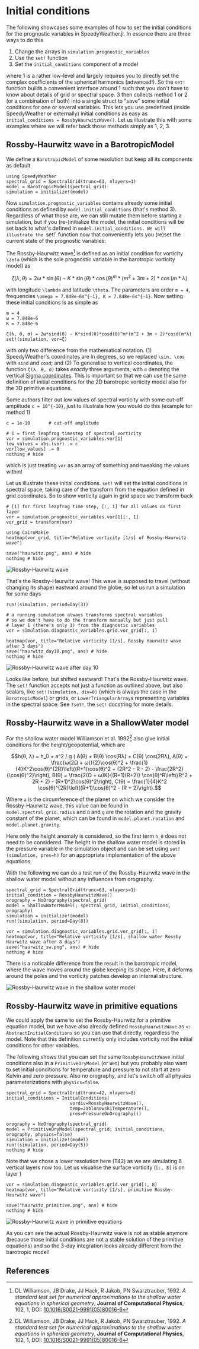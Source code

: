 # Initial conditions

The following showcases some examples of how to set the initial conditions
for the prognostic variables in SpeedyWeather.jl. In essence there
are three ways to do this

1. Change the arrays in `simulation.prognostic_variables`
2. Use the `set!` function
3. Set the `initial_conditions` component of a model

where 1 is a rather low-level and largely requires you to directly set the
complex coefficients of the spherical harmonics (advanced!).
So the `set!` function builds a convenient interface around 1 such that you
don't have to know about details of grid or spectral space.
3 then collects method 1 or 2 (or a combination of both) into a single struct
to "save" some initial conditions for one or several variables.
This lets you use predefined (inside SpeedyWeather or externally) initial conditions
as easy as `initial_conditions = RossbyHaurwitzWave()`.
Let us illustrate this with some examples where we will refer back those
methods simply as 1, 2, 3.

## Rossby-Haurwitz wave in a BarotropicModel

We define a `BarotropicModel` of some resolution but keep all its components
as default

```@example haurwitz
using SpeedyWeather
spectral_grid = SpectralGrid(trunc=63, nlayers=1)
model = BarotropicModel(spectral_grid)
simulation = initialize!(model)
```

Now `simulation.prognostic_variables` contains already some
initial conditions as defined by `model.initial_conditions` (that's method 3).
Regardless of what those are, we can still mutate them
before starting a simulation, but if you (re-)initialize the model,
the initial conditions will be set back to what's defined in `model.initial_conditions.
We will illustrate the `set!` function now that conveniently lets you (re)set the
current state of the prognostic variables:

The Rossby-Haurwitz wave[^Williamson92] is defined as an initial condition for
vorticity ``\zeta`` (which is the sole prognostic variable in the
barotropic vorticity model) as

```math
ζ(λ, θ) = 2ω*\sin(θ) - K*\sin(θ)*\cos(θ)^m*(m^2 + 3m + 2)*\cos(m*λ)
```
with longitude ``\lambda`` and latitude ``\theta``. The parameters
are order ``m = 4``, frequencies ``\omega = 7.848e-6s^{-1}, K = 7.848e-6s^{-1}``.
Now setting these initial conditions is as simple as

```@example haurwitz
m = 4
ω = 7.848e-6
K = 7.848e-6

ζ(λ, θ, σ) = 2ω*sind(θ) - K*sind(θ)*cosd(θ)^m*(m^2 + 3m + 2)*cosd(m*λ)
set!(simulation, vor=ζ)
```

with only two difference from the mathematical notation. (1) SpeedyWeather's
coordinates are in degrees, so we replaced ``\sin, \cos`` with `sind` and `cosd`;
and (2) To generalise to vertical coordinates, the function `ζ(λ, θ, σ)` takes
*exactly* three arguments, with `σ` denoting the vertical [Sigma coordinates](@ref).
This is important so that we can use the same definition of initial conditions
for the 2D barotropic vorticity model also for the 3D primitive equations.

Some authors filter out low values of spectral vorticity with some cut-off amplitude
``c = 10^{-10}``, just to illustrate how you would do this (example for method 1)

```@example haurwitz
c = 1e-10       # cut-off amplitude

# 1 = first leapfrog timestep of spectral vorticity
vor = simulation.prognostic_variables.vor[1]
low_values = abs.(vor) .< c
vor[low_values] .= 0
nothing # hide
```
which is just treating `vor` as an array of something and tweaking the values within!

Let us illustrate these initial conditions. `set!` will set the initial conditions
in spectral space, taking care of the transform from the equation defined
in grid coordinates. So to show vorticity again in grid space we transform
back

```@example haurwitz
# [1] for first leapfrog time step, [:, 1] for all values on first layer
vor = simulation.prognostic_variables.vor[1][:, 1]
vor_grid = transform(vor)

using CairoMakie
heatmap(vor_grid, title="Relative vorticity [1/s] of Rossby-Haurwitz wave")

save("haurwitz.png", ans) # hide
nothing # hide
```
![Rossby-Haurwitz wave](haurwitz.png)

That's the Rossby-Haurwitz wave! This wave is supposed to travel
(without changing its shape) eastward around the globe, so let us run
a simulation for some days

```@example haurwitz
run!(simulation, period=Day(3))

# a running simulation always transforms spectral variables
# so we don't have to do the transform manually but just pull 
# layer 1 (there's only 1) from the diagnostic variables
vor = simulation.diagnostic_variables.grid.vor_grid[:, 1]

heatmap(vor, title="Relative vorticity [1/s], Rossby Haurwitz wave after 3 days")
save("haurwitz_day10.png", ans) # hide
nothing # hide
```
![Rossby-Haurwitz wave after day 10](haurwitz_day10.png)

Looks like before, but shifted eastward! That's the Rossby-Haurwitz wave.
The `set!` function accepts not just a function as outlined above, but also
scalars, like `set!(simulation, div=0)` (which is always the case in the
`BarotropicModel`) or grids, or `LowerTriangularArray`s representing
variables in the spectral space. See `?set!`, the `set!` docstring for more
details.

## Rossby-Haurwitz wave in a ShallowWater model

For the shallow water model Williamson et al. 1992[^Williamson92] also give 
initial conditions for the height/geopotential, which are

```math
h(θ, λ) = h_0 + a^2 / g ( A(θ) + B(θ) \cos(Rλ) + C(θ) \cos(2Rλ),

A(θ) = \frac{ω(2Ω + ω)}{2}\cos(θ)^2 + \frac{1}{4}K^2\cos(θ)^{2R}\left((R+1)\cos(θ)^2 + (2R^2 - R - 2) - \frac{2R^2}{\cos(θ)^2}\right),

B(θ) = \frac{2(Ω + ω)K}{(R+1)(R+2)} \cos(θ)^R\left((R^2 + 2R + 2) - (R+1)^2\cos(θ)^2\right),

C(θ) = \frac{1}{4}K^2 \cos(θ)^{2R}\left((R+1)\cos(θ)^2 - (R + 2)\right).
```

Where ``a`` is the circumference of the planet on which we consider the
Rossby-Haurwitz wave, this value can be found in `model.spectral_grid.radius`
and ``Ω`` and ``g`` are the rotation and the gravity constant of the planet,
 which can be found in `model.planet.rotation` and `model.planet.gravity`.

Here only the height anomaly is considered, so the first term ``h_0`` does not
need to be considered. The height in the shallow water model is stored in the
pressure variable in the simulation object and can be set using
`set!(simulation, pres=h)` for an appropriate implementation of the above
equations.

With the following we can do a test run of the Rossby-Haurwitz wave in the
shallow water model without any influences from orography.

```@example haurwitz
spectral_grid = SpectralGrid(trunc=63, nlayers=1)
initial_condition = RossbyHaurwitzWave()
orography = NoOrography(spectral_grid)
model = ShallowWaterModel(; spectral_grid, initial_conditions, orography)
simulation = initialize!(model)
run!(simulation, period=Day(8))

vor = simulation.diagnostic_variables.grid.vor_grid[:, 1]
heatmap(vor, title="Relative vorticity [1/s], shallow water Rossby Haurwitz wave after 8 days")
save("haurwitz_sw.png", ans) # hide
nothing # hide
```

There is a noticable difference from the result in the barotropic model, where
the wave moves around the globe keeping its shape. Here, it deforms around the
poles and the vorticity patches develop an internal structure.

![Rossby-Haurwitz wave in the shallow water model](haurwitz_sw.png)

## Rossby-Haurwitz wave in primitive equations

We could apply the same to set the Rossby-Haurwitz for a primitive equation
model, but we have also already defined `RossbyHaurwitzWave` as
`<: AbstractInitialConditions` so you can use that directly, regardless
the model. Note that this definition currently only includes vorticity
not the initial conditions for other variables.

The following shows that you can set the same `RossbyHaurwitzWave` initial
conditions also in a `PrimitiveDryModel` (or `Wet`) but you probably
also want to set initial conditions for temperature and pressure
to not start at zero Kelvin and zero pressure. Also no orography,
and let's switch off all physics parameterizations with `physics=false`.

```@example haurwitz
spectral_grid = SpectralGrid(trunc=42, nlayers=8)
initial_conditions = InitialConditions(
                        vordiv=RossbyHaurwitzWave(),
                        temp=JablonowskiTemperature(),
                        pres=PressureOnOrography())

orography = NoOrography(spectral_grid)
model = PrimitiveDryModel(spectral_grid; initial_conditions, orography, physics=false)
simulation = initialize!(model)
run!(simulation, period=Day(5))
nothing # hide
```

Note that we chose a lower resolution here (T42) as we are simulating
8 vertical layers now too. Let us visualise the surface vorticity
(`[:, 8]` is on layer )

```@example haurwitz
vor = simulation.diagnostic_variables.grid.vor_grid[:, 8]
heatmap(vor, title="Relative vorticity [1/s], primitive Rossby-Haurwitz wave")

save("haurwitz_primitive.png", ans) # hide
nothing # hide
```
![Rossby-Haurwitz wave in primitive equations](haurwitz_primitive.png)

As you can see the actual Rossby-Haurwitz wave is not as stable anymore
(because those initial conditions are not a stable solution of the primitive equations)
and so the 3-day integration looks already different from the barotropic model!

## References

[^Williamson92]: DL Williamson, JB Drake, JJ Hack, R Jakob, PN Swarztrauber, 1992. *A standard test set for numerical approximations to the shallow water equations in spherical geometry*, **Journal of Computational Physics**, 102, 1, DOI: [10.1016/S0021-9991(05)80016-6](https://doi.org/10.1016/S0021-9991(05)80016-6)

